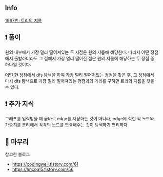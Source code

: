 ## Info

<a href="https://www.acmicpc.net/problem/9935" rel="nofollow">1967번: 트리의 지름</a>

## ❗ 풀이
원의 내부에서 가장 멀리 떨어져있는 두 지점은 원의 지름에 해당한다. 따라서 어떤 정점에서 출발하더라도 그 점에서 가장 멀리 떨어진 점은 원의 지름에 해당하는 두 정점 중 하나일 것이다.

어떤 한 정점에서 dfs 탐색을 하여 가장 멀리 떨어져있는 정점을 찾은 후, 그 정점에서 다시 dfs 탐색으로 가장 멀리 떨어져있는 정점과의 거리를 구하면 트리의 지름을 찾을 수 있다.

## ❗ 추가 지식
그래프를 입력받을 때 곧바로 edge를 저장하는 것이 아니라, edge에 적힌 각 노드와 가중치를 분리해서 각각의 노드를 연결해주는 것이 탐색하기 편리하다.

## 🙂 마무리
참고한 블로그
- https://codingwell.tistory.com/61
- https://lmcoa15.tistory.com/56